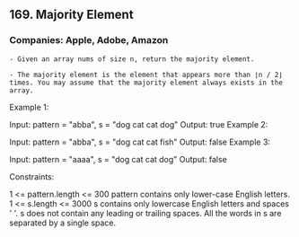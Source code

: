 ## 169. Majority Element

### Companies: Apple, Adobe, Amazon

    - Given an array nums of size n, return the majority element.

    - The majority element is the element that appears more than ⌊n / 2⌋ times. You may assume that the majority element always exists in the array.

Example 1:

Input: pattern = "abba", s = "dog cat cat dog"
Output: true
Example 2:

Input: pattern = "abba", s = "dog cat cat fish"
Output: false
Example 3:

Input: pattern = "aaaa", s = "dog cat cat dog"
Output: false

Constraints:

1 <= pattern.length <= 300
pattern contains only lower-case English letters.
1 <= s.length <= 3000
s contains only lowercase English letters and spaces ' '.
s does not contain any leading or trailing spaces.
All the words in s are separated by a single space.
